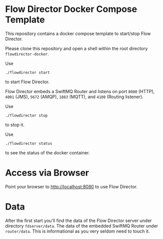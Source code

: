 # Flow Director Docker Compose Template

This repository contains a docker compose template to start/stop Flow Director.

Please clone this repository and open a shell within the root directory `flowdirector-docker`.

Use

    ./flowdirector start
  
to start Flow Director. 

Flow Director embeds a SwiftMQ Router and listens on port `8080` (HTTP), `4001` (JMS), `5672` (AMQP), `1883` (MQTT),
and `4100` (Routing listener).

Use

    ./flowdirector stop
    
to stop it.

Use 

    ./flowdirector status
    
to see the status of the docker container.

# Access via Browser

Point your browser to [http://localhost:8080](http://localhost:8080) to use Flow Director.

# Data

After the first start you'll find the data of the Flow Director server under directory `fdserver/data`. The data of the 
embedded SwiftMQ Router under `router/data`. This is informational as you very seldom need to touch it. 


